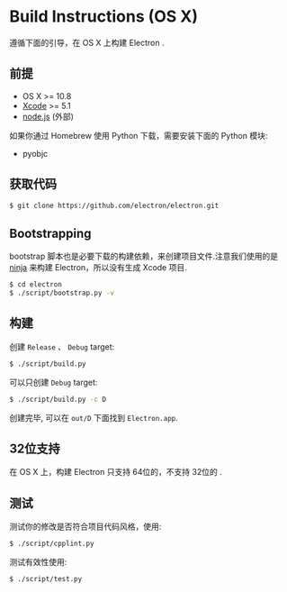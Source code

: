 # Build Instructions (OS X)

遵循下面的引导，在 OS X 上构建 Electron .

## 前提

* OS X >= 10.8
* [Xcode](https://developer.apple.com/technologies/tools/) >= 5.1
* [node.js](http://nodejs.org) (外部)

如果你通过 Homebrew 使用 Python 下载，需要安装下面的 Python 模块:

* pyobjc

## 获取代码

```bash
$ git clone https://github.com/electron/electron.git
```

## Bootstrapping

bootstrap 脚本也是必要下载的构建依赖，来创建项目文件.注意我们使用的是 [ninja](https://ninja-build.org/) 来构建 Electron，所以没有生成 Xcode 项目.

```bash
$ cd electron
$ ./script/bootstrap.py -v
```

## 构建

创建 `Release` 、 `Debug` target:

```bash
$ ./script/build.py
```

可以只创建 `Debug` target:

```bash
$ ./script/build.py -c D
```

创建完毕, 可以在 `out/D` 下面找到 `Electron.app`.

## 32位支持

在 OS X 上，构建 Electron 只支持 64位的，不支持 32位的 .

## 测试

测试你的修改是否符合项目代码风格，使用:

```bash
$ ./script/cpplint.py
```

测试有效性使用:

```bash
$ ./script/test.py
```